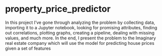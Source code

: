 # property_price_predictor
In this project I’ve gone through analyzing the problem by collecting data, importing it to a Jupyter notebook,  looking for promising attributes, finding out correlations, plotting graphs, creating a pipeline, dealing with  missing values, and much more. In the end, I present the problem to the Imaginary real estate company which  will use the model for predicting house prices given a set of features
